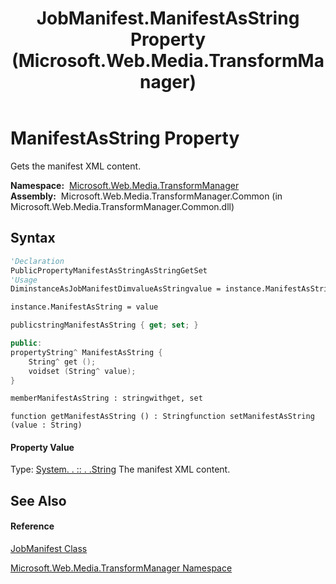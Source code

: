 ﻿---
title: JobManifest.ManifestAsString Property  (Microsoft.Web.Media.TransformManager)
TOCTitle: ManifestAsString Property
ms:assetid: P:Microsoft.Web.Media.TransformManager.JobManifest.ManifestAsString
ms:mtpsurl: https://msdn.microsoft.com/en-us/library/microsoft.web.media.transformmanager.jobmanifest.manifestasstring(v=VS.90)
ms:contentKeyID: 35520944
ms.date: 06/14/2012
mtps_version: v=VS.90
f1_keywords:
- Microsoft.Web.Media.TransformManager.JobManifest.ManifestAsString
- Microsoft.Web.Media.TransformManager.JobManifest.get_ManifestAsString
- Microsoft.Web.Media.TransformManager.JobManifest.set_ManifestAsString
dev_langs:
- CSharp
- JScript
- VB
- FSharp
- c++
api_location:
- Microsoft.Web.Media.TransformManager.Common.dll
api_name:
- Microsoft.Web.Media.TransformManager.JobManifest.get_ManifestAsString
- Microsoft.Web.Media.TransformManager.JobManifest.ManifestAsString
- Microsoft.Web.Media.TransformManager.JobManifest.set_ManifestAsString
api_type:
- Managed
topic_type:
- apiref
- kbSyntax
product_family_name: VS
ROBOTS: INDEX,FOLLOW
---

# ManifestAsString Property

Gets the manifest XML content.

**Namespace:**  [Microsoft.Web.Media.TransformManager](microsoft-web-media-transformmanager-namespace.md)  
**Assembly:**  Microsoft.Web.Media.TransformManager.Common (in Microsoft.Web.Media.TransformManager.Common.dll)

## Syntax

``` vb
'Declaration
PublicPropertyManifestAsStringAsStringGetSet
'Usage
DiminstanceAsJobManifestDimvalueAsStringvalue = instance.ManifestAsString

instance.ManifestAsString = value
```

``` csharp
publicstringManifestAsString { get; set; }
```

``` c++
public:
propertyString^ ManifestAsString {
    String^ get ();
    voidset (String^ value);
}
```

``` fsharp
memberManifestAsString : stringwithget, set
```

``` jscript
function getManifestAsString () : Stringfunction setManifestAsString (value : String)
```

#### Property Value

Type: [System. . :: . .String](https://msdn.microsoft.com/en-us/library/s1wwdcbf\(v=vs.90\))  
The manifest XML content.  

## See Also

#### Reference

[JobManifest Class](jobmanifest-class-microsoft-web-media-transformmanager.md)

[Microsoft.Web.Media.TransformManager Namespace](microsoft-web-media-transformmanager-namespace.md)

